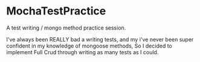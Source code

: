 # MochaTestPractice
A test writing / mongo method practice session. 


I've always been REALLY bad a writing tests, and my i've never been super confident in my knowledge of mongoose methods, So I decided to implement Full Crud through writing as many tests as I could. 
